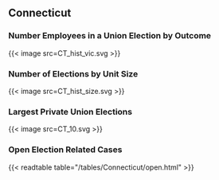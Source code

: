 ##  Connecticut

### Number Employees in a Union Election by Outcome
{{< image src=CT_hist_vic.svg >}}

### Number of Elections by Unit Size
{{< image src=CT_hist_size.svg >}}

### Largest Private Union Elections
{{< image src=CT_10.svg >}}

### Open Election Related Cases
{{< readtable table="/tables/Connecticut/open.html" >}}

